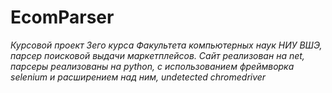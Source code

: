# EcomParser
_Курсовой проект 3его курса Факультета компьютерных наук НИУ ВШЭ, парсер поисковой выдачи маркетплейсов. Сайт реализован на net, парсеры реализованы на python, с использованием фреймворка selenium и расширением над ним, undetected chromedriver_
